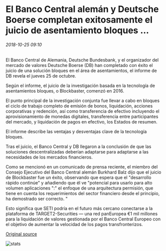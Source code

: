 # El Banco Central alemán y Deutsche Boerse completan exitosamente el juicio de asentamiento bloques ...

###### 2018-10-25 09:10

El Banco Central de Alemania, Deutsche Bundesbank, y el organizador del mercado de valores Deutsche Boerse (DB) han completado con éxito el juicio de una solución bloques en el área de asentamientos, el informe de DB revela el jueves 25 de octubre.

Según el informe, el juicio de la investigación basada en la tecnología de asentamientos bloques, o Blockbaster, comenzó en 2016.

El punto principal de la investigación conjunta fue llevar a cabo en bloques el ciclo de trabajo completo de emisión de bonos, liquidación, acciones corporativas y redención, así como transferencia de efectivo incluyendo el aprovisionamiento de monedas digitales, transferencia entre participantes del mercado, y liquidación de pagos en efectivo, los Estados de resumen.

El informe describe las ventajas y desventajas clave de la tecnología bloques.

Tras el juicio, el Banco Central y DB llegaron a la conclusión de que las soluciones descentralizadas deberían adaptarse para adaptarse a las necesidades de los mercados financieros.

Como se mencionó en un comunicado de prensa reciente, el miembro del Consejo Ejecutivo del Banco Central alemán Burkhard Balz dijo que el juicio de Blockbaster fue un éxito, observando que espera que el "desarrollo rápido continúe" y añadiendo que él ve "potencial para usarlo para alto volumen aplicaciones ":" el enfoque de una arquitectura permisión, que tiene en cuenta los requerimientos del sector financiero desde el principio, ha demostrado ser correcto. "

Esto significa que SETI podría en el futuro más cercano conectarse a la plataforma de TARGET2-Securities — una red panEuropea €1 mil millones para la liquidación de valores gestionada por el Banco Central Europeo con el objetivo de aumentar la velocidad de los pagos transfronterizos.

[Original source](https://cointelegraph.com/news/german-central-bank-and-deutsche-boerse-successfully-complete-blockchain-settlement-trial)

![stats](https://c.statcounter.com/11760860/0/a89fa40b/1/ "stats")
